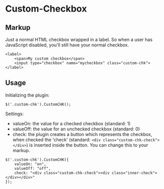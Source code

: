 Custom-Checkbox
===============

## Markup
Just a normal HTML checkbox wrapped in a label. So when a user has JavaScript disabled, you'll still have your normal checkbox.
```
<label>
    <span>My custom checkbox</span>
    <input type="checkbox" name="mycheckbox" class="custom-chk">
</label>
```

## Usage
Initializing the plugin:
```
$('.custom-chk').CustomCHK();
```

Settings:
* valueOn: the value for a checked checkbox (standard: 1)
* valueOff: the value for an unchecked checkbox (standard: 0)
* check: the plugin creates a button which represents the checkbox, when checked the 'check' (standard: ```<div class="custom-chk-check"></div>```) is inserted inside the button. You can change this to your markup.

```
$('.custom-chk').CustomCHK({
    valueOn: "on",
    valueOff: "off",
    check: "<div class="custom-chk-check"><div class="inner-check"></div></div>"
});
```
